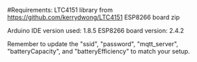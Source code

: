 #Requirements: 
    LTC4151 library from https://github.com/kerrydwong/LTC4151
    ESP8266 board zip

Arduino IDE version used: 1.8.5
ESP8266 board version: 2.4.2

Remember to update the "ssid", "password", "mqtt_server", "batteryCapacity", and "batteryEfficiency" to match your setup. 
